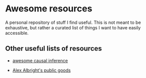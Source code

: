 # Awesome resources

A personal repository of stuff I find useful. This is not meant to be exhaustive, but rather a curated list of things I want to have easily accessible.


## Other useful lists of resources

- [awesome causal inference](https://github.com/matteocourthoud/awesome-causal-inference)

- [Alex Albright's public goods](https://www.albrightalex.com/public-goods)
